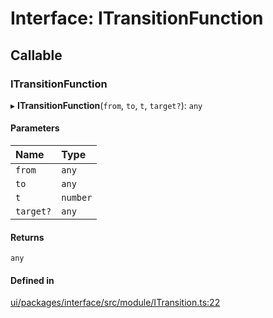 # Interface: ITransitionFunction

## Callable

### ITransitionFunction

▸ **ITransitionFunction**(`from`, `to`, `t`, `target?`): `any`

#### Parameters

| Name | Type |
| :------ | :------ |
| `from` | `any` |
| `to` | `any` |
| `t` | `number` |
| `target?` | `any` |

#### Returns

`any`

#### Defined in

[ui/packages/interface/src/module/ITransition.ts:22](https://github.com/leaferjs/leafer-ui/blob/66bfac2/packages/interface/src/module/ITransition.ts#L22)
